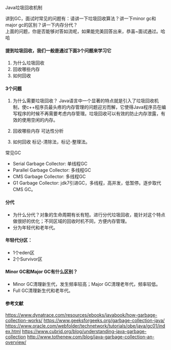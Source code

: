 Java垃圾回收机制

讲到GC，面试时常见的问题有：请讲一下垃圾回收算法？讲一下minor gc和major gc的区别？讲一下内存分代？
<br />
上面的问题，你是否能够对答如流呢，如果能完美回答出来，恭喜~面试通过。哈哈

#### 提到垃圾回收，我们一般是通过下面3个问题来学习它
1. 为什么垃圾回收
2. 回收哪些内存
3. 如何回收

#### 3个问题
1. 为什么需要垃圾回收？
Java语言中一个显著的特点就是引入了垃圾回收机制，使c++程序员最头疼的内存管理的问题迎刃而解，它使得Java程序员在编写程序的时候不再需要考虑内存管理。垃圾回收可以有效的防止内存泄露，有效的使用空闲的内存。

2. 回收哪些内存
可达性分析

3. 如何回收
标记-清除法，标记-整理法。


常见GC
- Serial Garbage Collector: 单线程GC
- Parallel Garbage Collector: 多线程GC
- CMS Garbage Collector: 多线程GC
- G1 Garbage Collector: jdk7引进GC，多线程，高并发，低暂停。逐步取代CMS GC。


#### 分代
- 为什么分代？对象的生命周期有长有短。进行分代垃圾回收，能针对这个特点做很好的优化；不同区域的回收时机不同，方便内存管理。
- 分为年轻代和老年代。

#### 年轻代分区：
- 1个eden区
- 2个Survivor区

#### Minor GC和Major GC有什么区别？
- Minor GC清理新生代，发生频率较高；Major GC清理老年代，频率较低。
- Full GC清理新生代和老年代。

 

#### 参考文献
https://www.dynatrace.com/resources/ebooks/javabook/how-garbage-collection-works/
https://www.geeksforgeeks.org/garbage-collection-java/
https://www.oracle.com/webfolder/technetwork/tutorials/obe/java/gc01/index.html
https://www.cubrid.org/blog/understanding-java-garbage-collection
http://www.tothenew.com/blog/java-garbage-collection-an-overview/
